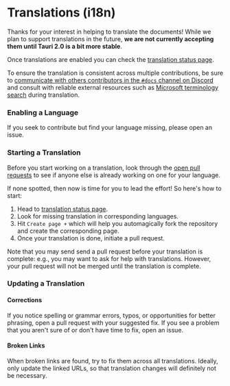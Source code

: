 # Translations (i18n)

Thanks for your interest in helping to translate the documents! While we plan to support translations in the future, **we are not currently accepting them until Tauri 2.0 is a bit more stable**.

Once translations are enabled you can check the [translation status page](https://beta.tauri.app/contribute/translate-status).

To ensure the translation is consistent across multiple contributions, be sure to [communicate with others contributors in the `#docs` channel on Discord](https://discord.com/invite/tauri) and consult with reliable external resources such as [Microsoft terminology search](https://msit.powerbi.com/view?r=eyJrIjoiODJmYjU4Y2YtM2M0ZC00YzYxLWE1YTktNzFjYmYxNTAxNjQ0IiwidCI6IjcyZjk4OGJmLTg2ZjEtNDFhZi05MWFiLTJkN2NkMDExZGI0NyIsImMiOjV9) during translation.

### Enabling a Language

If you seek to contribute but find your language missing, please open an issue.

### Starting a Translation

Before you start working on a translation, look through the [open pull requests](https://beta.tauri.app/contribute/translate-status#needs-review) to see if anyone else is already working on one for your language.

If none spotted, then now is time for you to lead the effort! So here's how to start:

1. Head to [translation status page](https://beta.tauri.app/contribute/translate-status).
2. Look for missing translation in corresponding languages.
3. Hit `Create page +` which will help you automagically fork the repository and create the corresponding page.
4. Once your translation is done, initiate a pull request.

Note that you may send send a pull request before your translation is complete: e.g., you may want to ask for help with translations. However, your pull request will not be merged until the translation is complete.

### Updating a Translation

#### Corrections

If you notice spelling or grammar errors, typos, or opportunities for better phrasing, open a pull request with your suggested fix. If you see a problem that you aren't sure of or don't have time to fix, open an issue.

#### Broken Links
When broken links are found, try to fix them across all translations. Ideally, only update the linked URLs, so that translation changes will definitely not be necessary.
